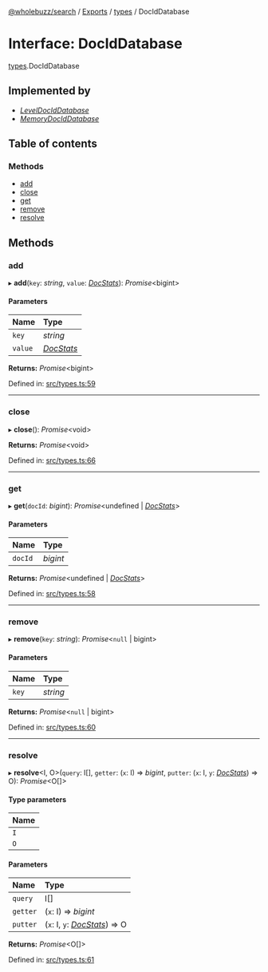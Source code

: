 [@wholebuzz/search](../README.md) / [Exports](../modules.md) / [types](../modules/types.md) / DocIdDatabase

# Interface: DocIdDatabase

[types](../modules/types.md).DocIdDatabase

## Implemented by

- [*LevelDocIdDatabase*](../classes/docids.leveldociddatabase.md)
- [*MemoryDocIdDatabase*](../classes/docids.memorydociddatabase.md)

## Table of contents

### Methods

- [add](types.dociddatabase.md#add)
- [close](types.dociddatabase.md#close)
- [get](types.dociddatabase.md#get)
- [remove](types.dociddatabase.md#remove)
- [resolve](types.dociddatabase.md#resolve)

## Methods

### add

▸ **add**(`key`: *string*, `value`: [*DocStats*](types.docstats.md)): *Promise*<bigint\>

#### Parameters

| Name | Type |
| :------ | :------ |
| `key` | *string* |
| `value` | [*DocStats*](types.docstats.md) |

**Returns:** *Promise*<bigint\>

Defined in: [src/types.ts:59](https://github.com/wholebuzz/search/blob/master/src/types.ts#L59)

___

### close

▸ **close**(): *Promise*<void\>

**Returns:** *Promise*<void\>

Defined in: [src/types.ts:66](https://github.com/wholebuzz/search/blob/master/src/types.ts#L66)

___

### get

▸ **get**(`docId`: *bigint*): *Promise*<undefined \| [*DocStats*](types.docstats.md)\>

#### Parameters

| Name | Type |
| :------ | :------ |
| `docId` | *bigint* |

**Returns:** *Promise*<undefined \| [*DocStats*](types.docstats.md)\>

Defined in: [src/types.ts:58](https://github.com/wholebuzz/search/blob/master/src/types.ts#L58)

___

### remove

▸ **remove**(`key`: *string*): *Promise*<``null`` \| bigint\>

#### Parameters

| Name | Type |
| :------ | :------ |
| `key` | *string* |

**Returns:** *Promise*<``null`` \| bigint\>

Defined in: [src/types.ts:60](https://github.com/wholebuzz/search/blob/master/src/types.ts#L60)

___

### resolve

▸ **resolve**<I, O\>(`query`: I[], `getter`: (`x`: I) => *bigint*, `putter`: (`x`: I, `y`: [*DocStats*](types.docstats.md)) => O): *Promise*<O[]\>

#### Type parameters

| Name |
| :------ |
| `I` |
| `O` |

#### Parameters

| Name | Type |
| :------ | :------ |
| `query` | I[] |
| `getter` | (`x`: I) => *bigint* |
| `putter` | (`x`: I, `y`: [*DocStats*](types.docstats.md)) => O |

**Returns:** *Promise*<O[]\>

Defined in: [src/types.ts:61](https://github.com/wholebuzz/search/blob/master/src/types.ts#L61)
